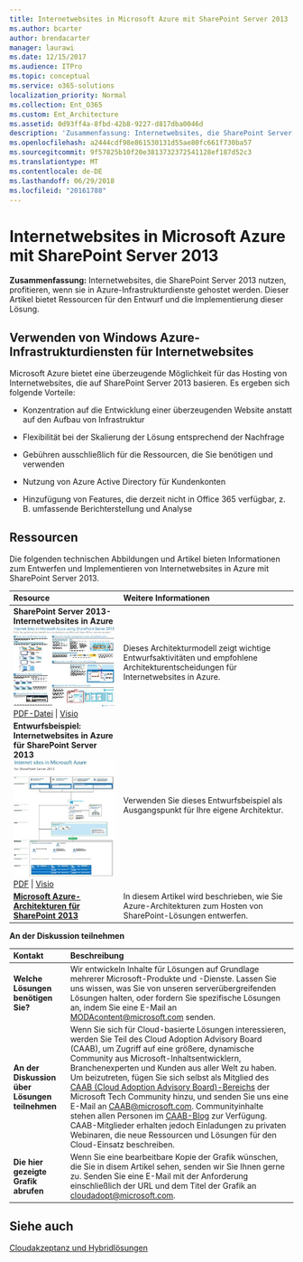 ```yaml
---
title: Internetwebsites in Microsoft Azure mit SharePoint Server 2013
ms.author: bcarter
author: brendacarter
manager: laurawi
ms.date: 12/15/2017
ms.audience: ITPro
ms.topic: conceptual
ms.service: o365-solutions
localization_priority: Normal
ms.collection: Ent_O365
ms.custom: Ent_Architecture
ms.assetid: 0d93ff4a-8fbd-42b8-9227-d817dba0046d
description: 'Zusammenfassung: Internetwebsites, die SharePoint Server 2013 nutzen, profitieren, wenn sie in Azure-Infrastrukturdiensten gehostet werden. Dieser Artikel bietet Ressourcen für den Entwurf und die Implementierung dieser Lösung.'
ms.openlocfilehash: a2444cdf98e861530131d55ae80fc661f730ba57
ms.sourcegitcommit: 9f57825b10f20e3813732372541128ef187d52c3
ms.translationtype: MT
ms.contentlocale: de-DE
ms.lasthandoff: 06/29/2018
ms.locfileid: "20161788"
---
```

# <a name="internet-sites-in-microsoft-azure-using-sharepoint-server-2013"></a>Internetwebsites in Microsoft Azure mit SharePoint Server 2013

 **Zusammenfassung:** Internetwebsites, die SharePoint Server 2013 nutzen, profitieren, wenn sie in Azure-Infrastrukturdienste gehostet werden. Dieser Artikel bietet Ressourcen für den Entwurf und die Implementierung dieser Lösung.
  
## <a name="using-azure-infrastructure-services-for-internet-sites"></a>Verwenden von Windows Azure-Infrastrukturdiensten für Internetwebsites

Microsoft Azure bietet eine überzeugende Möglichkeit für das Hosting von Internetwebsites, die auf SharePoint Server 2013 basieren. Es ergeben sich folgende Vorteile:
  
- Konzentration auf die Entwicklung einer überzeugenden Website anstatt auf den Aufbau von Infrastruktur
    
- Flexibilität bei der Skalierung der Lösung entsprechend der Nachfrage
    
- Gebühren ausschließlich für die Ressourcen, die Sie benötigen und verwenden
    
- Nutzung von Azure Active Directory für Kundenkonten
    
- Hinzufügung von Features, die derzeit nicht in Office 365 verfügbar, z. B. umfassende Berichterstellung und Analyse
    
## <a name="resources"></a>Ressourcen

Die folgenden technischen Abbildungen und Artikel bieten Informationen zum Entwerfen und Implementieren von Internetwebsites in Azure mit SharePoint Server 2013.
  
|**Resource**|**Weitere Informationen**|
|:-----|:-----|
|**SharePoint Server 2013-Internetwebsites in Azure** <br/> [![Bild der Internetwebsites in Azure mit SharePoint](images/MS_AZ_SPInternetSites.jpg)          ](https://go.microsoft.com/fwlink/p/?LinkId=392552) <br/> [PDF-Datei](https://go.microsoft.com/fwlink/p/?LinkId=392552) \| [           ](https://go.microsoft.com/fwlink/p/?LinkId=392551) [Visio](https://go.microsoft.com/fwlink/p/?LinkId=392551)   <br/> |Dieses Architekturmodell zeigt wichtige Entwurfsaktivitäten und empfohlene Architekturentscheidungen für Internetwebsites in Azure.  <br/> |
|**Entwurfsbeispiel: Internetwebsites in Azure für SharePoint Server 2013** <br/> [![Abbildung des Entwurfsbeispiels: Internetwebsites in Microsoft Azure für SharePoint 2013](images/MS_AZ_InternetSitesDesignSample.jpg)          ](https://go.microsoft.com/fwlink/p/?LinkId=392549) <br/> [PDF](https://go.microsoft.com/fwlink/p/?LinkId=392549)  \| [Visio](https://go.microsoft.com/fwlink/p/?LinkId=392548) <br/> |Verwenden Sie dieses Entwurfsbeispiel als Ausgangspunkt für Ihre eigene Architektur.  <br/> |
|**[Microsoft Azure-Architekturen für SharePoint 2013](microsoft-azure-architectures-for-sharepoint-2013.md)** <br/> |In diesem Artikel wird beschrieben, wie Sie Azure-Architekturen zum Hosten von SharePoint-Lösungen entwerfen.  <br/> |

   
**An der Diskussion teilnehmen**

|**Kontakt**|**Beschreibung**|
|:-----|:-----|
|**Welche Lösungen benötigen Sie?** <br/> |Wir entwickeln Inhalte für Lösungen auf Grundlage mehrerer Microsoft-Produkte und -Dienste. Lassen Sie uns wissen, was Sie von unseren serverübergreifenden Lösungen halten, oder fordern Sie spezifische Lösungen an, indem Sie eine E-Mail an [MODAcontent@microsoft.com](mailto:cloudadopt@microsoft.com?Subject=[Cloud%20Adoption%20Content%20Feedback]:%20) senden.<br/> |
|**An der Diskussion über Lösungen teilnehmen** <br/> |Wenn Sie sich für Cloud-basierte Lösungen interessieren, werden Sie Teil des Cloud Adoption Advisory Board (CAAB), um Zugriff auf eine größere, dynamische Community aus Microsoft-Inhaltsentwicklern, Branchenexperten und Kunden aus aller Welt zu haben. Um beizutreten, fügen Sie sich selbst als Mitglied des [CAAB (Cloud Adoption Advisory Board)-Bereichs](https://aka.ms/caab) der Microsoft Tech Community hinzu, und senden Sie uns eine E-Mail an [CAAB@microsoft.com](mailto:caab@microsoft.com?Subject=I%20just%20joined%20the%20Cloud%20Adoption%20Advisory%20Board!). Communityinhalte stehen allen Personen im [CAAB-Blog](https://blogs.technet.com/b/solutions_advisory_board/) zur Verfügung. CAAB-Mitglieder erhalten jedoch Einladungen zu privaten Webinaren, die neue Ressourcen und Lösungen für den Cloud-Einsatz beschreiben.<br/> |
|**Die hier gezeigte Grafik abrufen** <br/> |Wenn Sie eine bearbeitbare Kopie der Grafik wünschen, die Sie in disem Artikel sehen, senden wir Sie Ihnen gerne zu. Senden Sie eine E-Mail mit der Anforderung einschließlich der URL und dem Titel der Grafik an [cloudadopt@microsoft.com](mailto:cloudadopt@microsoft.com?subject=[Art%20Request]:%20).  <br/> |
   
## <a name="see-also"></a>Siehe auch

[Cloudakzeptanz und Hybridlösungen](cloud-adoption-and-hybrid-solutions.md)



